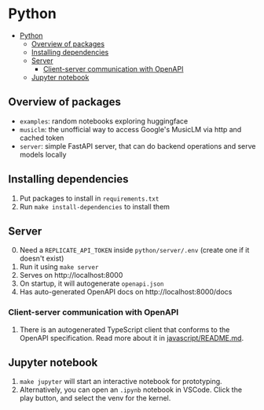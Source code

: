 # Python

- [Python](#python)
  - [Overview of packages](#overview-of-packages)
  - [Installing dependencies](#installing-dependencies)
  - [Server](#server)
    - [Client-server communication with OpenAPI](#client-server-communication-with-openapi)
  - [Jupyter notebook](#jupyter-notebook)

## Overview of packages

- `examples`: random notebooks exploring huggingface
- `musiclm`: the unofficial way to access Google's MusicLM via http and cached token
- `server`: simple FastAPI server, that can do backend operations and serve models locally

## Installing dependencies

1. Put packages to install in `requirements.txt`
2. Run `make install-dependencies` to install them

## Server

0. Need a `REPLICATE_API_TOKEN` inside `python/server/.env` (create one if it doesn't exist)
1. Run it using `make server`
2. Serves on http://localhost:8000
3. On startup, it will autogenerate `openapi.json`
4. Has auto-generated OpenAPI docs on http://localhost:8000/docs

### Client-server communication with OpenAPI

1. There is an autogenerated TypeScript client that conforms to the OpenAPI specification. Read more about it in [javascript/README.md](../javascript/README.md).

## Jupyter notebook

1. `make jupyter` will start an interactive notebook for prototyping.
2. Alternatively, you can open an `.ipynb` notebook in VSCode. Click the play button, and select the venv for the kernel.
